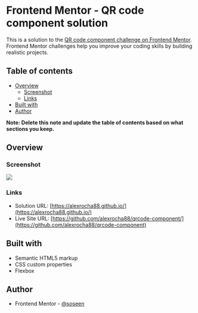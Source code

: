 # Frontend Mentor - QR code component solution

This is a solution to the [QR code component challenge on Frontend Mentor](https://www.frontendmentor.io/challenges/qr-code-component-iux_sIO_H). Frontend Mentor challenges help you improve your coding skills by building realistic projects.

## Table of contents

- [Overview](#overview)
  - [Screenshot](#screenshot)
  - [Links](#links)
- [Built with](#built-with)
- [Author](#author)

**Note: Delete this note and update the table of contents based on what sections you keep.**

## Overview

### Screenshot

![](./screenshot.jpg)

### Links

- Solution URL: [https://alexrocha88.github.io/](https://alexrocha88.github.io/)
- Live Site URL: [https://github.com/alexrocha88/qrcode-component/](https://github.com/alexrocha88/qrcode-component)

## Built with

- Semantic HTML5 markup
- CSS custom properties
- Flexbox

## Author

- Frontend Mentor - [@soseen](https://www.frontendmentor.io/profile/soseen)